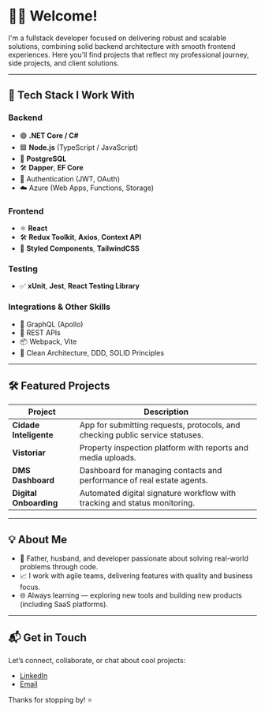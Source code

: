 # 👨‍💻 Welcome!

I'm a fullstack developer focused on delivering robust and scalable solutions, combining solid backend architecture with smooth frontend experiences. Here you'll find projects that reflect my professional journey, side projects, and client solutions.

---

## 🚀 Tech Stack I Work With

### Backend
- 🟣 **.NET Core / C#**
- 🟦 **Node.js** (TypeScript / JavaScript)
- 🐘 **PostgreSQL**
- 🛠 **Dapper**, **EF Core**
- 🔐 Authentication (JWT, OAuth)
- ☁️ Azure (Web Apps, Functions, Storage)

### Frontend
- ⚛️ **React**
- 🛠 **Redux Toolkit**, **Axios**, **Context API**
- 🎨 **Styled Components**, **TailwindCSS**

### Testing
- ✅ **xUnit**, **Jest**, **React Testing Library**

### Integrations & Other Skills
- 🔁 GraphQL (Apollo)
- 🧩 REST APIs
- 📦 Webpack, Vite
- 🧠 Clean Architecture, DDD, SOLID Principles

---

## 🛠 Featured Projects

| Project | Description |
|--------|-------------|
| **Cidade Inteligente** | App for submitting requests, protocols, and checking public service statuses. |
| **Vistoriar** | Property inspection platform with reports and media uploads. |
| **DMS Dashboard** | Dashboard for managing contacts and performance of real estate agents. |
| **Digital Onboarding** | Automated digital signature workflow with tracking and status monitoring. |

---

## 💡 About Me

- 👶 Father, husband, and developer passionate about solving real-world problems through code.
- 📈 I work with agile teams, delivering features with quality and business focus.
- 🌐 Always learning — exploring new tools and building new products (including SaaS platforms).

---

## 📬 Get in Touch

Let’s connect, collaborate, or chat about cool projects:

- [LinkedIn](https://www.linkedin.com/in/cassio-augusto-alves/)
- [Email](mailto:cassioag.alves@gmail.com)

Thanks for stopping by! ⭐
